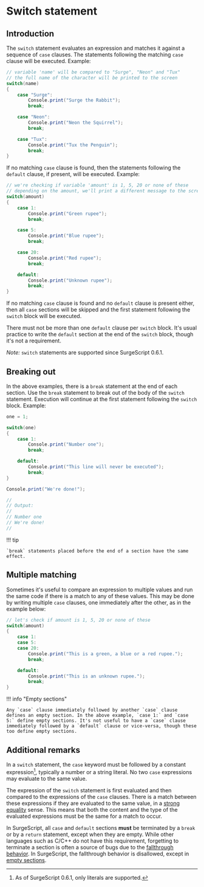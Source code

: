 Switch statement
================

Introduction
------------

The `switch` statement evaluates an expression and matches it against a sequence of `case` clauses. The statements following the matching `case` clause will be executed. Example:

```cs
// variable 'name' will be compared to "Surge", "Neon" and "Tux"
// the full name of the character will be printed to the screen
switch(name)
{
    case "Surge":
        Console.print("Surge the Rabbit");
        break;

    case "Neon":
        Console.print("Neon the Squirrel");
        break;

    case "Tux":
        Console.print("Tux the Penguin");
        break;
}
```

If no matching `case` clause is found, then the statements following the `default` clause, if present, will be executed. Example:

```cs
// we're checking if variable 'amount' is 1, 5, 20 or none of these
// depending on the amount, we'll print a different message to the screen
switch(amount)
{
    case 1:
        Console.print("Green rupee");
        break;

    case 5:
        Console.print("Blue rupee");
        break;

    case 20:
        Console.print("Red rupee");
        break;

    default:
        Console.print("Unknown rupee");
        break;
}
```
If no matching `case` clause is found and no `default` clause is present either, then all `case` sections will be skipped and the first statement following the `switch` block will be executed.

There must not be more than one `default` clause per `switch` block. It's usual practice to write the `default` section at the end of the `switch` block, though it's not a requirement.

*Note:* `switch` statements are supported since SurgeScript 0.6.1.

Breaking out
------------

In the above examples, there is a `break` statement at the end of each section. Use the `break` statement to break out of the body of the `switch` statement. Execution will continue at the first statement following the `switch` block. Example:

```cs
one = 1;

switch(one)
{
    case 1:
        Console.print("Number one");
        break;

    default:
        Console.print("This line will never be executed");
        break;
}

Console.print("We're done!");

//
// Output:
//
// Number one
// We're done!
//
```

!!! tip

    `break` statements placed before the end of a section have the same effect.

Multiple matching
-----------------

Sometimes it's useful to compare an expression to multiple values and run the same code if there is a match to any of these values. This may be done by writing multiple `case` clauses, one immediately after the other, as in the example below:

```cs
// let's check if amount is 1, 5, 20 or none of these
switch(amount)
{
    case 1:
    case 5:
    case 20:
        Console.print("This is a green, a blue or a red rupee.");
        break;

    default:
        Console.print("This is an unknown rupee.");
        break;
}
```

!!! info "Empty sections"

    Any `case` clause immediately followed by another `case` clause defines an empty section. In the above example, `case 1:` and `case 5:` define empty sections. It's not useful to have a `case` clause immediately followed by a `default` clause or vice-versa, though these too define empty sections.

Additional remarks
------------------

In a `switch` statement, the `case` keyword must be followed by a constant expression[^1], typically a number or a string literal. No two `case` expressions may evaluate to the same value.

The expression of the `switch` statement is first evaluated and then compared to the expressions of the `case` clauses. There is a match between these expressions if they are evaluated to the same value, in a [strong equality](expressions.md#comparison-operators) sense. This means that both the content and the type of the evaluated expressions must be the same for a match to occur.

In SurgeScript, all `case` and `default` sections **must** be terminated by a `break` or by a `return` statement, except when they are empty. While other languages such as C/C++ do not have this requirement, forgetting to terminate a section is often a source of bugs due to the [fallthrough behavior](https://en.wikipedia.org/wiki/Switch_statement#Fallthrough). In SurgeScript, the fallthrough behavior is disallowed, except in [empty sections](#multiple-matching).

[^1]: As of SurgeScript 0.6.1, only literals are supported.